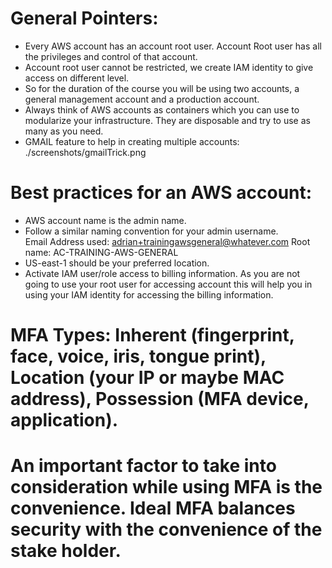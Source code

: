# General Pointers:
- Every AWS account has an account root user. Account Root user has all the privileges and control of that account.
- Account root user cannot be restricted, we create IAM identity to give access on different level.
- So for the duration of the course you will be using two accounts, a general management account and a production account.
- Always think of AWS accounts as containers which you can use to modularize your infrastructure. They are disposable and try to use as many as you need.
- GMAIL feature to help in creating multiple accounts: ./screenshots/gmailTrick.png


# Best practices for an AWS account:
- AWS account name is the admin name. 
- Follow a similar naming convention for your admin username.   
    Email Address used: adrian+trainingawsgeneral@whatever.com
    Root name: AC-TRAINING-AWS-GENERAL
- US-east-1 should be your preferred location.
- Activate IAM user/role access to billing information. As you are not going to use your root user for accessing account this will help you in using your IAM identity for accessing the billing information.


# MFA Types: Inherent (fingerprint, face, voice, iris, tongue print), Location (your IP or maybe MAC address), Possession (MFA device, application).

# An important factor to take into consideration while using MFA is the convenience. Ideal MFA balances security with the convenience of the stake holder.